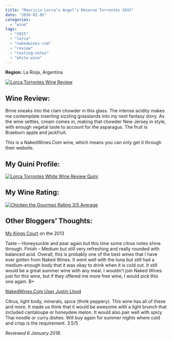 ```yaml
---
title: "Mauricio Lorca’s Angel’s Reserve Torrontes 2015"
date: "2016-02-05"
categories: 
  - "wine"
tags: 
  - "2015"
  - "lorca"
  - "nakedwines-com"
  - "review"
  - "tasting-notes"
  - "white-wine"
---
```


**Region:** La Rioja, Argentina

[![Lorca Torrontes Wine Review](http://s3.amazonaws.com/thegourmez-wpmedia/2016/02/Lorca-Torrontes-334x500.jpg)](http://s3.amazonaws.com/thegourmez-wpmedia/2016/02/Lorca-Torrontes.jpg)

## **Wine Review:**

Brine sneaks into the clam chowder in this glass. The intense acidity makes me contemplate inserting sizzling grasslands into my next fantasy story. As the wine settles, cream comes in, making that chowder New Jersey in style, with enough vegetal taste to account for the asparagus. The fruit is Braeburn apple and jackfruit.

This is a NakedWines.Com wine, which means you can only get it through their website.

## **My Quini Profile:**

[![Lorca Torrontes White Wine Review Quini](http://s3.amazonaws.com/thegourmez-wpmedia/2016/02/Lorca-Torrontes-Quini.jpg)](http://s3.amazonaws.com/thegourmez-wpmedia/2016/02/Lorca-Torrontes-Quini.jpg)

## **My Wine Rating:**

[![Chicken the Gourmez Rating 3/5 Average](http://s3.amazonaws.com/thegourmez-wpmedia/2009/02/rating_chicken11.gif)](http://s3.amazonaws.com/thegourmez-wpmedia/2009/02/rating_chicken11.gif)

## **Other Bloggers’ Thoughts:**

[My Kings Court](http://mykingscourt.com/tag/white-wine/) on the 2013

Taste – Honeysuckle and pear again but this time some citrus notes shine through. Finish – Medium but still very refreshing and really rounded with balanced acid. Overall, this is probably one of the best wines that I have ever gotten from Naked Wines. It went well with the tuna but still had a medium-enough body that it was okay to drink when it is cold out. It still would be a great summer wine with any meal. I wouldn’t join Naked Wines just for this wine, but if they offered me more free wine, I would pick this one again. B+

[NakedWines.Com User Justin Lloyd](https://us.nakedwines.com/wines/mauricio-lorca-angels-selection-torrontes-2015.htm)

Citrus, light body, minerals, spice (think peppery). This wine has all of these and more. It made us think that it would be awesome with a light brunch that included cantaloupe or honeydew melon. It would also pair well with spicy Thai noodle or curry dishes. Will buy again for summer nights where cold and crisp is the requirement. 3.5/5

_Reviewed 6 January 2016._
